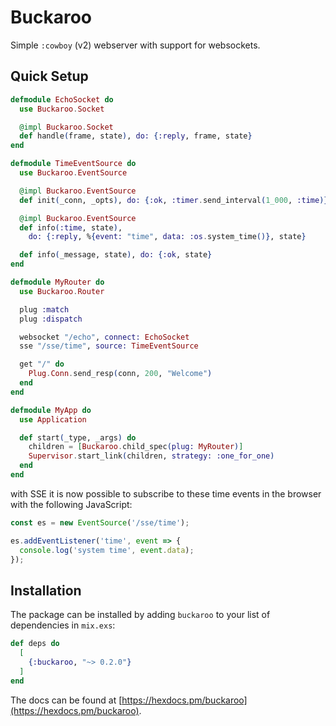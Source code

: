 # Buckaroo

Simple `:cowboy` (v2) webserver with support for websockets.

## Quick Setup

```elixir
defmodule EchoSocket do
  use Buckaroo.Socket

  @impl Buckaroo.Socket
  def handle(frame, state), do: {:reply, frame, state}
end

defmodule TimeEventSource do
  use Buckaroo.EventSource

  @impl Buckaroo.EventSource
  def init(_conn, _opts), do: {:ok, :timer.send_interval(1_000, :time)}

  @impl Buckaroo.EventSource
  def info(:time, state),
    do: {:reply, %{event: "time", data: :os.system_time()}, state}

  def info(_message, state), do: {:ok, state}
end

defmodule MyRouter do
  use Buckaroo.Router

  plug :match
  plug :dispatch

  websocket "/echo", connect: EchoSocket
  sse "/sse/time", source: TimeEventSource

  get "/" do
    Plug.Conn.send_resp(conn, 200, "Welcome")
  end
end

defmodule MyApp do
  use Application

  def start(_type, _args) do
    children = [Buckaroo.child_spec(plug: MyRouter)]
    Supervisor.start_link(children, strategy: :one_for_one)
  end
end
```

with SSE it is now possible to subscribe to these time events
in the browser with the following JavaScript:
```javascript
const es = new EventSource('/sse/time');

es.addEventListener('time', event => {
  console.log('system time', event.data);
});
```

## Installation

The package can be installed
by adding `buckaroo` to your list of dependencies in `mix.exs`:

```elixir
def deps do
  [
    {:buckaroo, "~> 0.2.0"}
  ]
end
```

The docs can be found at [https://hexdocs.pm/buckaroo](https://hexdocs.pm/buckaroo).
